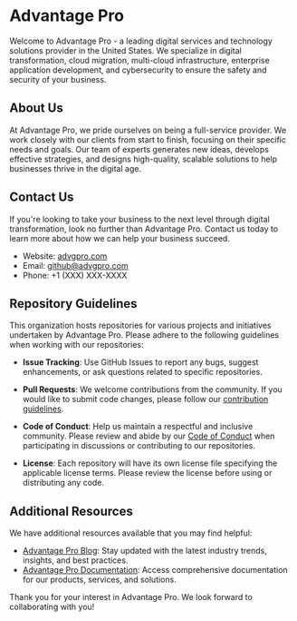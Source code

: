 # Advantage Pro

Welcome to Advantage Pro - a leading digital services and technology solutions provider in the United States. We specialize in digital transformation, cloud migration, multi-cloud infrastructure, enterprise application development, and cybersecurity to ensure the safety and security of your business.

## About Us

At Advantage Pro, we pride ourselves on being a full-service provider. We work closely with our clients from start to finish, focusing on their specific needs and goals. Our team of experts generates new ideas, develops effective strategies, and designs high-quality, scalable solutions to help businesses thrive in the digital age.

## Contact Us

If you're looking to take your business to the next level through digital transformation, look no further than Advantage Pro. Contact us today to learn more about how we can help your business succeed.

- Website: [advgpro.com](https://www.advgpro.com)
- Email: github@advgpro.com
- Phone: +1 (XXX) XXX-XXXX

## Repository Guidelines

This organization hosts repositories for various projects and initiatives undertaken by Advantage Pro. Please adhere to the following guidelines when working with our repositories:

- **Issue Tracking**: Use GitHub Issues to report any bugs, suggest enhancements, or ask questions related to specific repositories.

- **Pull Requests**: We welcome contributions from the community. If you would like to submit code changes, please follow our [contribution guidelines](CONTRIBUTING.md).

- **Code of Conduct**: Help us maintain a respectful and inclusive community. Please review and abide by our [Code of Conduct](CODE_OF_CONDUCT.md) when participating in discussions or contributing to our repositories.

- **License**: Each repository will have its own license file specifying the applicable license terms. Please review the license before using or distributing any code.

## Additional Resources

We have additional resources available that you may find helpful:

- [Advantage Pro Blog](https://www.advgpro.com/blog): Stay updated with the latest industry trends, insights, and best practices.
- [Advantage Pro Documentation](https://docs.advantagepro.com): Access comprehensive documentation for our products, services, and solutions.

Thank you for your interest in Advantage Pro. We look forward to collaborating with you!
